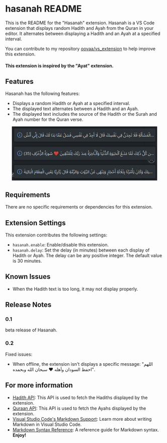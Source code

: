 # hasanah README

This is the README for the "Hasanah" extension. Hasanah is a VS Code extension that displays random Hadith and Ayah from the Quran in your editor. It alternates between displaying a Hadith and an Ayah at a specified interval.


You can contribute to my repository [oovaa/vs_extension](https://github.com/oovaa/vs_extension) to help improve this extension.


#### This extension is inspired by the "Ayat" extension.

## Features

Hasanah has the following features:

- Displays a random Hadith or Ayah at a specified interval.
- The displayed text alternates between a Hadith and an Ayah.
- The displayed text includes the source of the Hadith or the Surah and Ayah number for the Quran verse.



<p align="center">
  <img src="./Screenshot_20240402_162846.png" alt="messages">
</p>


## Requirements

There are no specific requirements or dependencies for this extension.
## Extension Settings

This extension contributes the following settings:

* `hasanah.enable`: Enable/disable this extension.
* `hasanah.delay`: Set the delay (in minutes) between each display of Hadith or Ayah. The delay can be any positive integer. The default value is 30 minutes.

## Known Issues

- When the Hadith text is too long, it may not display properly.


## Release Notes

### 0.1

beta release of Hasanah.

### 0.2

Fixed issues:
- When offline, the extension isn't displays a specific message: "اللهم احفظ السودان وأهله ❤️ سبحان الله وبحمده".



## For more information

* [Hadith API](https://api.hadith.gading.dev): This API is used to fetch the Hadiths displayed by the extension.
* [Quraan API](https://api.alquran.cloud/v1/surah): This API is used to fetch the Ayahs displayed by the extension.
* [Visual Studio Code's Markdown Support](http://code.visualstudio.com/docs/languages/markdown): Learn more about writing Markdown in Visual Studio Code.
* [Markdown Syntax Reference](https://help.github.com/articles/markdown-basics/): A reference guide for Markdown syntax.
**Enjoy!**
